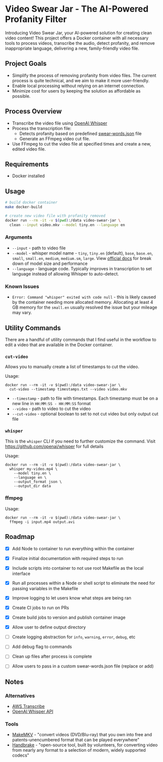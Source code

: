 # Video Swear Jar - The AI-Powered Profanity Filter

Introducing Video Swear Jar, your AI-powered solution for creating clean video content! This project offers a Docker container with all necessary tools to process videos, transcribe the audio, detect profanity, and remove inappropriate language, delivering a new, family-friendly video file.

## Project Goals
- Simplify the process of removing profanity from video files. The current process is quite technical, and we aim to make it more user-friendly.
- Enable local processing without relying on an internet connection.
- Minimize cost for users by keeping the solution as affordable as possible.

## Process Overview
- Transcribe the video file using [OpenAI Whisper](https://github.com/openai/whisper/)
- Process the transcription file:
  - Detects profanity based on predefined [swear-words.json](src/swear-words.json) file
  - Generate an FFmpeg video cut file.
- Use FFmpeg to cut the video file at specified times and create a new, edited video file.

## Requirements
- Docker installed

## Usage
```sh
# build docker container
make docker-build

# create new video file with profanity removed
docker run --rm -it -v $(pwd):/data video-swear-jar \
  clean --input video.mkv --model tiny.en --language en
```

### Arguments
- `--input` - path to video file
- `--model` - whisper model name - `tiny`, `tiny.en` (default), `base`, `base.en`, `small`, `small.en`, `medium`, `medium.sm`, `large`. View [official docs](https://github.com/openai/whisper#available-models-and-languages) for break down of model size and performance
- `--language` - language code. Typically improves in transcription to set language instead of allowing Whisper to auto-detect.

### Known Issues
- `Error: Command "whisper" exited with code null` - this is likely caused by the container needing more allocated memory. Allocating at least 4 GB memory for the `small.en` usually resolved the issue but your mileage may vary.

## Utility Commands
There are a handful of utility commands that I find useful in the workflow to edit a video that are available in the Docker container.

### `cut-video`
Allows you to manually create a list of timestamps to cut the video.

Usage:
```shell
docker run --rm -it -v $(pwd):/data video-swear-jar \
  cut-video --timestamp timestamps.txt --video video.mkv
```

- `--timestamp` - path to file with timestamps. Each timestamp must be on a new line in `HH:MM:SS - HH:MM:SS` format
- `--video` - path to video to cut the video
- `--cut-video` - optional boolean to set to not cut video but only output cut file

### `whisper`
This is the `whisper` CLI if you need to further customize the command. Visit https://github.com/openai/whisper for full details

Usage:
```shell
docker run --rm -it -v $(pwd):/data video-swear-jar \
  whisper my-video.mp4 \
    --model tiny.en \
    --language en \
    --output_format json \
    --output_dir data
```

### ffmpeg
Usage:
```shell
docker run --rm -it -v $(pwd):/data video-swear-jar \
  ffmpeg -i input.mp4 output.avi
```

## Roadmap
- [x] Add Node to container to run everything within the container
- [x] Finalize initial documentation with required steps to run
- [x] Include scripts into container to not use root Makefile as the local interface
- [x] Run all processes within a Node or shell script to eliminate the need for passing variables in the Makefile
- [x] Improve logging to let users know what steps are being ran
- [x] Create CI jobs to run on PRs
- [x] Create build jobs to version and publish container image
- [x] Allow user to define output directory
- [ ] Create logging abstraction for `info`, `warning`, `error`, `debug`, etc
- [ ] Add debug flag to commands

- [ ] Clean up files after process is complete
- [ ] Allow users to pass in a custom swear-words.json file (replace or add)

## Notes
### Alternatives
- [AWS Transcribe](https://aws.amazon.com/pm/transcribe/)
- [OpenAI Whisper API](https://openai.com/blog/introducing-chatgpt-and-whisper-apis)

### Tools
- [MakeMKV](https://www.makemkv.com/) - "convert videos (DVD/Blu-ray) that you own into free and patents-unencumbered format that can be played everywhere"
- [Handbrake](https://handbrake.fr/) - "open-source tool, built by volunteers, for converting video from nearly any format to a selection of modern, widely supported codecs"